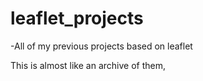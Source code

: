 # leaflet_projects

-All of my previous projects based on leaflet

This is almost like an archive of them,
